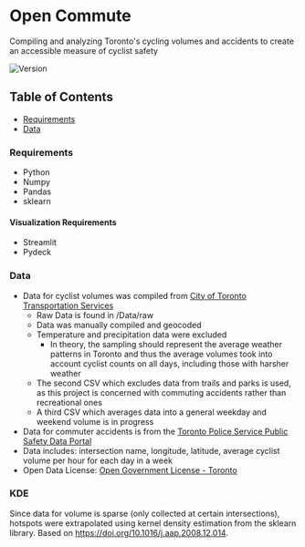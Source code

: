 <h1>Open Commute</h1>

  <p>
    Compiling and analyzing Toronto's cycling volumes and accidents to create an accessible measure of cyclist safety  
    <br />
    
<!-- ![GNU License][license-shield] -->
![Version][version-shield]


## Table of Contents

* [Requirements](#requirements)
* [Data](#data)

### Requirements
* Python
* Numpy
* Pandas
* sklearn
#### Visualization Requirements
* Streamlit 
* Pydeck

### Data
* Data for cyclist volumes was compiled from <a href = https://open.toronto.ca/dataset/bicycle-counts/> City of Toronto Transportation Services </a>
    * Raw Data is found in /Data/raw
    * Data was manually compiled and geocoded
    * Temperature and precipitation data were excluded
        * In theory, the sampling should represent the average weather patterns in Toronto and thus the average volumes took into account cyclist counts on all days, including those with harsher weather
    * The second CSV which excludes data from trails and parks is used, as this project is concerned with commuting accidents rather than recreational ones 
    * A third CSV which averages data into a general weekday and weekend volume is in progress
* Data for commuter accidents is from the <a href= https://data.torontopolice.on.ca/pages/ksi>Toronto Police Service Public Safety Data Portal </a>
* Data includes: intersection name, longitude, latitude, average cyclist volume per hour for each day in a week
* Open Data License: <a href=https://open.toronto.ca/open-data-license/> Open Government License - Toronto </a>

### KDE
Since data for volume is sparse (only collected at certain intersections), hotspots were extrapolated using kernel density estimation from the sklearn library.
Based on https://doi.org/10.1016/j.aap.2008.12.014.

[license-shield]: https://img.shields.io/badge/license-GPLv3-green
[version-shield]: https://img.shields.io/badge/version-2.0.0-important
